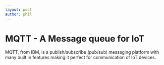 ```yaml
---
layout: post
author: phil
---
```

# MQTT - A Message queue for IoT

MQTT, from IBM, is a publish/subscribe (pub/sub) messaging platform with many built in features making it perfect for communication of IoT devices.

